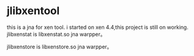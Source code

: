 # jlibxentool
this is a jna for xen tool. i started on xen 4.4,this project is still on working.
jlibxenstat is libxenstat.so jna warpper。

jlibxenstore is libxenstore.so jna warpper。
